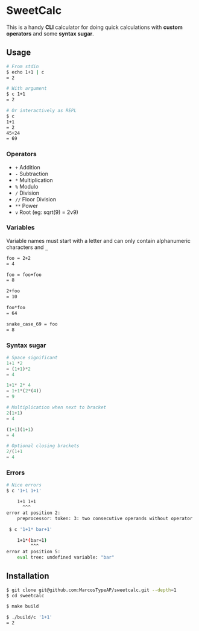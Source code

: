 # SweetCalc

This is a handy **CLI** calculator for doing quick calculations with **custom operators** and some **syntax sugar**.

## Usage
```bash
# From stdin
$ echo 1+1 | c
= 2

# With argument
$ c 1+1
= 2

# Or interactively as REPL
$ c
1+1
= 2
45+24
= 69
```
### Operators

- `+` Addition
- `-` Subtraction
- `*` Multiplication
- `%` Modulo
- `/` Division
- `//` Floor Division
- `**` Power
- `v` Root (eg: sqrt(9) = 2v9)

### Variables

Variable names must start with a letter and can only contain alphanumeric characters and `_`
```bash
foo = 2+2
= 4

foo = foo+foo
= 8

2+foo
= 10

foo*foo
= 64

snake_case_69 = foo
= 8
```
### Syntax sugar
```python
# Space significant
1+1 *2
= (1+1)*2
= 4

1+1* 2* 4
= 1+1*(2*(4))
= 9

# Multiplication when next to bracket
2(1+1)
= 4

(1+1)(1+1)
= 4

# Optional closing brackets
2/(1+1
= 4
```
### Errors
```bash
# Nice errors
$ c '1+1 1+1'

    1+1 1+1
      ^^^
error at position 2:
    preprocessor: token: 3: two consecutive operands without operator
    
 $ c '1+1* bar+1'

    1+1*(bar+1)
         ^^^
error at position 5:
    eval tree: undefined variable: "bar"
```

## Installation
```bash
$ git clone git@github.com:MarcosTypeAP/sweetcalc.git --depth=1
$ cd sweetcalc

$ make build

$ ./build/c '1+1'
= 2
```
